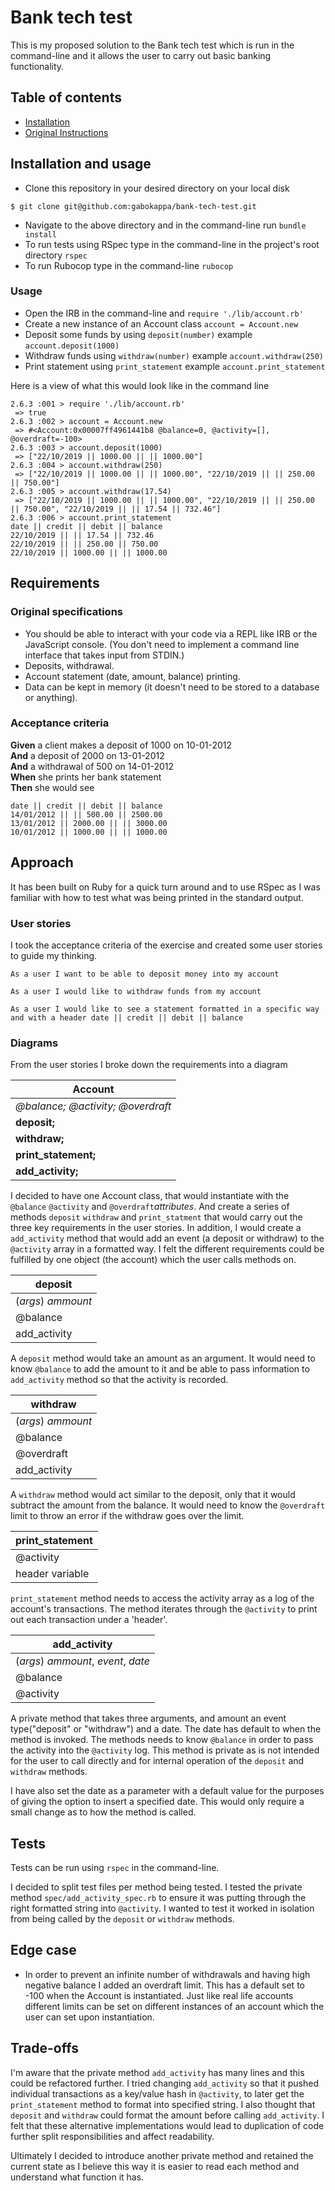# Bank tech test

This is my proposed solution to the Bank tech test which is run in the command-line and it allows the user to carry out basic banking functionality.

## Table of contents
* [Installation](#installation-and-usage)
* [Original Instructions](#original-instructions-below)

## Installation and usage

* Clone this repository in your desired directory on your local disk
```
$ git clone git@github.com:gabokappa/bank-tech-test.git
```

* Navigate to the above directory and in the command-line run ``bundle install``
* To run tests using RSpec type in the command-line in the project's root directory ``rspec``
* To run Rubocop type in the command-line ``rubocop``

### Usage

* Open the IRB in the command-line and ``require './lib/account.rb'``
* Create a new instance of an Account class ``account = Account.new``
* Deposit some funds by using ``deposit(number)`` example ``account.deposit(1000)``
* Withdraw funds using ``withdraw(number)`` example ``account.withdraw(250)``
* Print statement using ``print_statement`` example ``account.print_statement``

Here is a view of what this would look like in the command line
```
2.6.3 :001 > require './lib/account.rb'
 => true 
2.6.3 :002 > account = Account.new
 => #<Account:0x00007ff4961441b8 @balance=0, @activity=[], @overdraft=-100> 
2.6.3 :003 > account.deposit(1000)
 => ["22/10/2019 || 1000.00 || || 1000.00"] 
2.6.3 :004 > account.withdraw(250)
 => ["22/10/2019 || 1000.00 || || 1000.00", "22/10/2019 || || 250.00 || 750.00"] 
2.6.3 :005 > account.withdraw(17.54)
 => ["22/10/2019 || 1000.00 || || 1000.00", "22/10/2019 || || 250.00 || 750.00", "22/10/2019 || || 17.54 || 732.46"] 
2.6.3 :006 > account.print_statement
date || credit || debit || balance
22/10/2019 || || 17.54 || 732.46
22/10/2019 || || 250.00 || 750.00
22/10/2019 || 1000.00 || || 1000.00

```

## Requirements
### Original specifications
* You should be able to interact with your code via a REPL like IRB or the JavaScript console.  (You don't need to implement a command line interface that takes input from STDIN.)
* Deposits, withdrawal.
* Account statement (date, amount, balance) printing.
* Data can be kept in memory (it doesn't need to be stored to a database or anything).

### Acceptance criteria

**Given** a client makes a deposit of 1000 on 10-01-2012  
**And** a deposit of 2000 on 13-01-2012  
**And** a withdrawal of 500 on 14-01-2012  
**When** she prints her bank statement  
**Then** she would see

```
date || credit || debit || balance
14/01/2012 || || 500.00 || 2500.00
13/01/2012 || 2000.00 || || 3000.00
10/01/2012 || 1000.00 || || 1000.00
```
## Approach

It has been built on Ruby for a quick turn around and to use RSpec as I was familiar with how to test what was being
printed in the standard output.
### User stories

I took the acceptance criteria of the exercise and created some user stories to guide my thinking.

``As a user I want to be able to deposit money into my account``

``As a user I would like to withdraw funds from my account``

``As a user I would like to see a statement formatted in a specific way and with a header
date || credit || debit || balance``

### Diagrams

From the user stories I broke down the requirements into a diagram

**Account** |
--- |
*@balance; @activity; @overdraft* |
 **deposit;** |
 **withdraw;** |
 **print_statement;** |
 **add_activity;** |
 
 I decided to have one Account class, that would instantiate with the  ``@balance`` ``@activity`` and ``@overdraft``*attributes*.
 And create a series of methods ``deposit`` ``withdraw`` and ``print_statment`` that would carry out the three key requirements in the user stories.
 In addition, I would create a ``add_activity`` method that would add an event (a deposit or withdraw) to the ``@activity`` array in a formatted way.
 I felt the different requirements could be fulfilled by one object (the account) which the user calls methods on.
 
 **deposit** |
 --- |
 (*args*) *ammount* |
 @balance |
 add_activity | 
 
 A ``deposit`` method would take an amount as an argument. It would need to know ``@balance`` to add the amount to it and be able to pass information to ``add_activity``
 method so that the activity is recorded.
 
  **withdraw** |
  --- |
  (*args*) *ammount* |
  @balance |
  @overdraft |
  add_activity |   

A ``withdraw`` method would act similar to the deposit, only that it would subtract the amount from the balance.
It would need to know the ``@overdraft`` limit to throw an error if the withdraw goes over the limit.

 **print_statement** |
  --- |
  @activity |
  header variable |

``print_statement`` method needs to access the activity array as a log of the account's transactions. The method iterates
through the ``@activity`` to print out each transaction under a 'header'.

   **add_activity** |
   --- |
   (*args*) *ammount*, *event*, *date* |
   @balance |
   @activity |
 A private method that takes three arguments, and amount an event type("deposit" or "withdraw") and a date. The date
 has default to when the method is invoked. The methods needs to know ``@balance`` in order to pass the activity into the ``@activity`` log.
 This method is private as is not intended for the user to call directly and for internal operation of the ``deposit`` and ``withdraw`` methods.
 
 I have also set the date as a parameter with a default value for the purposes of giving the option to insert a specified date.
 This would only require a small change as to how the method is called. 
 
 ## Tests
 
 Tests can be run using ``rspec`` in the command-line.
 
 I decided to split test files per method being tested. I tested the private method ``spec/add_activity_spec.rb`` to ensure it was putting through
 the right formatted string into ``@activity``. I wanted to test it worked in isolation from being called by the ``deposit`` or ``withdraw`` methods.
 
## Edge case

- In order to prevent an infinite number of withdrawals and having high negative balance I added an overdraft limit.
This has a default set to -100 when the Account is instantiated. Just like real life accounts different limits can be set
on different instances of an account which the user can set upon instantiation.

## Trade-offs

I'm aware that the private method ``add_activity`` has many lines and this could be refactored further.
I tried changing ``add_activity`` so that it pushed individual transactions as a key/value hash in ``@activity``, to later get the
``print_statement`` method to format into specified string. I also thought that ``deposit`` and ``withdraw`` could format the amount
before calling ``add_activity``. I felt that these alternative implementations would lead to duplication of code further split responsibilities and affect readability.
 
 Ultimately I decided to introduce another private method and retained the current state as I believe this way it is easier to read each method and understand what function it has.